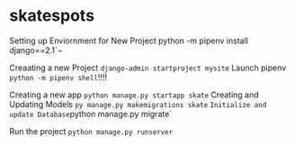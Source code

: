 # skatespots

Setting up Enviornment for New Project
python -m pipenv install django==2.1`¬

Creaating a new Project 
`django-admin startproject mysite`
Launch pipenv
`python -m pipenv shell`!!!!

Creating a new app
`python manage.py startapp skate`
Creating and Updating Models 
`py manage.py makemigrations skate`
`
Initialize and update Database
`python manage.py migrate`

Run the project
`python manage.py runserver`


